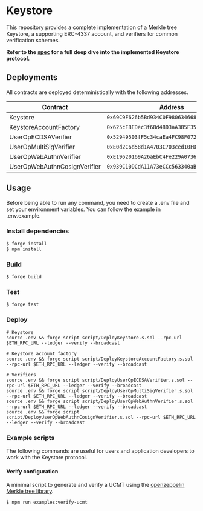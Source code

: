 # Keystore

This repository provides a complete implementation of a Merkle tree Keystore, a supporting ERC-4337 account, and verifiers for common verification schemes.

**Refer to the [spec](./doc/spec.md) for a full deep dive into the implemented Keystore protocol.**

## Deployments

All contracts are deployed deterministically with the following addresses.

| Contract                     | Address                                      |
| ---------------------------- | -------------------------------------------- |
| Keystore                     | `0x69C9F626b5Bd934C0F9806346682eD407FB978d3` |
| KeystoreAccountFactory       | `0x625cF8EDec3f68d48D3aA385F356524B04760BE8` |
| UserOpECDSAVerifier          | `0x52949503fF5c34caEa4FC98F0723ebD0c300f232` |
| UserOpMultiSigVerifier       | `0xE0d2C6d58d1A4703C703ced10FD2bA682f1006f0` |
| UserOpWebAuthnVerifier       | `0xE19620169A26aEbC4Fe229A073639da6b009bF1a` |
| UserOpWebAuthnCosignVerifier | `0x939C10DCdA11A73eCCc563340aBE3d257859dC6d` |

## Usage

Before being able to run any command, you need to create a .env file and set your environment variables. You can follow the example in .env.example.

### Install dependencies

```shell
$ forge install
$ npm install
```

### Build

```shell
$ forge build
```

### Test

```shell
$ forge test
```

### Deploy

```shell
# Keystore
source .env && forge script script/DeployKeystore.s.sol --rpc-url $ETH_RPC_URL --ledger --verify --broadcast

# Keystore account factory
source .env && forge script script/DeployKeystoreAccountFactory.s.sol --rpc-url $ETH_RPC_URL --ledger --verify --broadcast

# Verifiers
source .env && forge script script/DeployUserOpECDSAVerifier.s.sol --rpc-url $ETH_RPC_URL --ledger --verify --broadcast
source .env && forge script script/DeployUserOpMultiSigVerifier.s.sol --rpc-url $ETH_RPC_URL --ledger --verify --broadcast
source .env && forge script script/DeployUserOpWebAuthnVerifier.s.sol --rpc-url $ETH_RPC_URL --ledger --verify --broadcast
source .env && forge script script/DeployUserOpWebAuthnCosignVerifier.s.sol --rpc-url $ETH_RPC_URL --ledger --verify --broadcast
```

### Example scripts

The following commands are useful for users and application developers to work with the Keystore protocol.

#### Verify configuration

A minimal script to generate and verify a UCMT using the [openzeppelin Merkle tree library](https://github.com/OpenZeppelin/merkle-tree).

```shell
$ npm run examples:verify-ucmt
```
